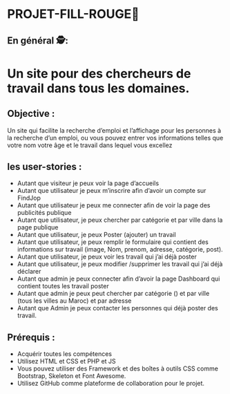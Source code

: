 # PROJET-FILL-ROUGE🚨


 ## En général 🕵️:
 # Un site pour des chercheurs de travail dans tous les domaines. 
 ## Objective :

Un site qui facilite la recherche d’emploi et l’affichage  pour les personnes à la recherche d’un emploi, ou vous pouvez entrer vos informations telles que votre nom votre âge et le travail dans lequel vous excellez

## les  user-stories :
  
*  Autant que visiteur je peux voir la page d’accueils 
*   Autant que utilisateur je peux m’inscrire afin d’avoir un compte sur FindJop
*   Autant que utilisateur je peux me connecter afin de voir la page des publicités publique
*   Autant que utilisateur, je peux chercher par catégorie et par ville dans la page publique
*   Autant que utilisateur, je peux Poster (ajouter) un travail  
*   Autant que utilisateur, je peux remplir le formulaire qui contient des informations sur travail (image, Nom, prenom, adresse, catégorie, post).
*   Autant que utilisateur, je peux voir les travail qui j’ai déjà poster
*   Autant que utilisateur, je peux modifier /supprimer les travail qui j’ai déjà déclarer
*   Autant que admin je peux connecter afin d’avoir la page Dashboard qui contient toutes les travail poster 
*   Autant que admin je peux peut chercher par catégorie () et par ville (tous les villes au Maroc) et par adresse
*   Autant que Admin je peux contacter les personnes qui déjà poster des travail. 

## Prérequis :

* Acquérir toutes les compétences
* Utilisez HTML et CSS et PHP et JS
* Vous pouvez utiliser des Framework et des boîtes à outils CSS comme Bootstrap, Skeleton et Font Awesome.
* Utilisez GitHub comme plateforme de collaboration pour le projet.
